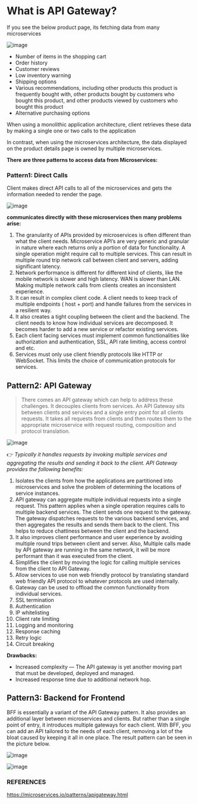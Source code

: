 # What is API Gateway?

If you see the below product page, its fetching data from many microservices

![image](https://user-images.githubusercontent.com/33947539/151707889-75ebba3e-cded-4973-83ff-682778bd477f.png)

  - Number of items in the shopping cart
  - Order history
  - Customer reviews
  - Low inventory warning
  - Shipping options
  - Various recommendations, including other products this product is frequently bought with, other products bought by customers who bought this product, and other products viewed by customers who bought this product
  - Alternative purchasing options

When using a monolithic application architecture, client retrieves these data by making a single one or two calls to the application

In contrast, when using the microservices architecture, the data displayed on the product details page is owned by multiple microservices.

**There are three patterns to access data from Microservices:**

### Pattern1: Direct Calls
Client makes direct API calls to all of the microservices and gets the information needed to render the page.

![image](https://user-images.githubusercontent.com/33947539/151707954-c8d1ed35-aeed-4a83-871a-2cc350ff8c2e.png)

**communicates directly with these microservices then many problems arise:**

1. The granularity of APIs provided by microservices is often different than what the client needs. Microservice API’s are very generic and granular in nature where each returns only a portion of data for functionality. A single operation might require call to multiple services. This can result in multiple round trip network call between client and servers, adding significant latency.
2. Network performance is different for different kind of clients, like the mobile network is slower and high latency. WAN is slower than LAN. Making multiple network calls from clients creates an inconsistent experience.
3. It can result in complex client code. A client needs to keep track of multiple endpoints ( host + port) and handle failures from the services in a resilient way.
4. It also creates a tight coupling between the client and the backend. The client needs to know how individual services are decomposed. It becomes harder to add a new service or refactor existing services.
5. Each client facing services must implement common functionalities like authorization and authentication, SSL, API rate limiting, access control and etc.
6. Services must only use client friendly protocols like HTTP or WebSocket. This limits the choice of communication protocols for services.

## Pattern2: API Gateway
>There comes an API gateway which can help to address these challenges. It decouples clients from services. An API Gateway sits between clients and services and a single entry point for all clients requests. It takes all requests from clients and then routes them to the appropriate microservice with request routing, composition and protocol translation.

![image](https://user-images.githubusercontent.com/33947539/151708023-74379a3e-6e22-4985-a05a-d7e5d982237a.png)

👉 *Typically it handles requests by invoking multiple services and aggregating the results and sending it back to the client. API Gateway provides the following benefits:*

1. Isolates the clients from how the applications are partitioned into microservices and solve the problem of determining the locations of service instances.
2. API gateway can aggregate multiple individual requests into a single request. This pattern applies when a single operation requires calls to multiple backend services. The client sends one request to the gateway. The gateway dispatches requests to the various backend services, and then aggregates the results and sends them back to the client. This helps to reduce chattiness between the client and the backend.
3. It also improves client performance and user experience by avoiding multiple round trips between client and server. Also, Multiple calls made by API gateway are running in the same network, it will be more performant than it was executed from the client.
4. Simplifies the client by moving the logic for calling multiple services from the client to API Gateway.
5. Allow services to use non web friendly protocol by translating standard web friendly API protocol to whatever protocols are used internally.
6. Gateway can be used to offload the common functionality from individual services.
7. SSL termination
8. Authentication
9. IP whitelisting
10. Client rate limiting
11. Logging and monitoring
12. Response caching
13. Retry logic
14. Circuit breaking 

**Drawbacks:**

- Increased complexity — The API gateway is yet another moving part that must be developed, deployed and managed.
- Increased response time due to additional network hop.

## Pattern3: Backend for Frontend

BFF is essentially a variant of the API Gateway pattern. It also provides an additional layer between microservices and clients. But rather than a single point of entry, it introduces multiple gateways for each client.
With BFF, you can add an API tailored to the needs of each client, removing a lot of the bloat caused by keeping it all in one place. The result pattern can be seen in the picture below.

![image](https://user-images.githubusercontent.com/33947539/151708194-2ce14b57-12a1-40ca-8892-3c05b026efd0.png)

![image](https://user-images.githubusercontent.com/33947539/151708204-810d25c5-4c5a-4465-8803-0a53072fc716.png)


### REFERENCES
https://microservices.io/patterns/apigateway.html
